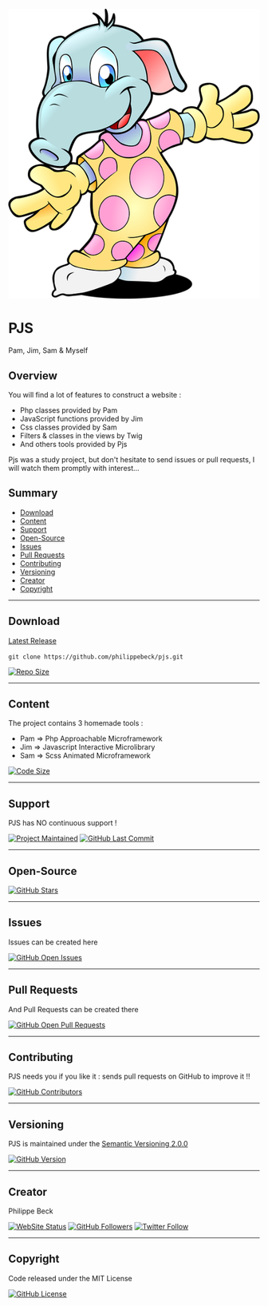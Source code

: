 [![PJS Logo](public/img/user/pjs.png)](https://github.com/philippebeck/pjs)

# PJS

Pam, Jim, Sam & Myself

## Overview

You will find a lot of features to construct a website :  
-   Php classes provided by Pam
-   JavaScript functions provided by Jim
-   Css classes provided by Sam  
-   Filters & classes in the views by Twig 
-   And others tools provided by Pjs

Pjs was a study project, but don't hesitate to send issues or pull requests, I will watch them promptly with interest...

## Summary

-   [Download](#download)  
-   [Content](#content)  
-   [Support](#support)  
-   [Open-Source](#open-source)  
-   [Issues](#issues)  
-   [Pull Requests](#pull-requests)  
-   [Contributing](#contributing)  
-   [Versioning](#versioning)  
-   [Creator](#creator)  
-   [Copyright](#copyright)  

---

## Download

[Latest Release](https://github.com/philippebeck/pjs/releases)  

`git clone https://github.com/philippebeck/pjs.git`  
  
[![Repo Size](https://img.shields.io/github/repo-size/philippebeck/pjs.svg?label=Repo+Size)](https://github.com/philippebeck/pjs/tree/master)

---

## Content

The project contains 3 homemade tools :  
-   Pam => Php Approachable Microframework  
-   Jim => Javascript Interactive Microlibrary  
-   Sam => Scss Animated Microframework  

[![Code Size](https://img.shields.io/github/languages/code-size/philippebeck/pjs.svg?label=Code+Size)](https://github.com/philippebeck/pjs/tree/master)

---

## Support

PJS has NO continuous support !

[![Project Maintained](https://img.shields.io/maintenance/no/2020.svg?label=Maintained)](https://github.com/philippebeck/pjs)
[![GitHub Last Commit](https://img.shields.io/github/last-commit/philippebeck/pjs.svg?label=Last+Commit)](https://github.com/philippebeck/pjs/commits/master)

---

## Open-Source

[![GitHub Stars](https://img.shields.io/github/stars/philippebeck/pjs.svg?label=GitHub+:+Pam+|+Stars)](https://github.com/philippebeck/pjs)

---

## Issues

Issues can be created here

[![GitHub Open Issues](https://img.shields.io/github/issues/philippebeck/pjs.svg?label=Issues)](https://github.com/philippebeck/pjs/issues)

---

## Pull Requests

And Pull Requests can be created there

[![GitHub Open Pull Requests](https://img.shields.io/github/issues-pr/philippebeck/pjs.svg?label=Pull+Requests)](https://github.com/philippebeck/pjs/pulls)

---

## Contributing

PJS needs you if you like it : sends pull requests on GitHub to improve it !!

[![GitHub Contributors](https://img.shields.io/github/contributors/philippebeck/pjs.svg?label=Contributors)](https://github.com/philippebeck/pjs/graphs/contributors)

---

## Versioning

PJS is maintained under the [Semantic Versioning 2.0.0](https://semver.org)

[![GitHub Version](https://img.shields.io/github/tag/philippebeck/pjs.svg?label=Version)](https://github.com/philippebeck/pjs/blob/master/composer.json)

---

## Creator

Philippe Beck

[![WebSite Status](https://img.shields.io/website-up-down-green-red/https/philippebeck.net.svg?label=https://philippebeck.net)](https://philippebeck.net)
[![GitHub Followers](https://img.shields.io/github/followers/philippebeck.svg?label=GitHub+:+philippebeck+|+Followers)](https://github.com/philippebeck)
[![Twitter Follow](https://badgen.net/twitter/follow/philippepjbeck)](https://twitter.com/philippepjbeck)

---

## Copyright

Code released under the MIT License

[![GitHub License](https://img.shields.io/github/license/philippebeck/pjs.svg?label=License)](https://github.com/philippebeck/pjs/blob/master/LICENSE)
